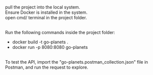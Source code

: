<p>
pull the project into the local system.<br>
Ensure Docker is installed in the system.<br>
open cmd/ terminal in the project folder.
</p>
<br>
Run the following commands inside the project folder:
<ul>
<li>docker build -t go-planets .</li>
<li>docker run -p 8080:8080  go-planets</li>
</ul>
<br>
To test the API, import the "go-planets.postman_collection.json" file in Postman, and run the request to explore.
